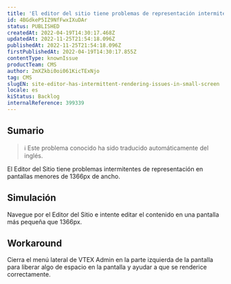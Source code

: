```yaml
---
title: 'El editor del sitio tiene problemas de representación intermitente en la pantalla pequeña'
id: 4BGdkeP5IZ9NfFwxIXuDAr
status: PUBLISHED
createdAt: 2022-04-19T14:30:17.468Z
updatedAt: 2022-11-25T21:54:18.096Z
publishedAt: 2022-11-25T21:54:18.096Z
firstPublishedAt: 2022-04-19T14:30:17.855Z
contentType: knownIssue
productTeam: CMS
author: 2mXZkbi0oi061KicTExNjo
tag: CMS
slugEN: site-editor-has-intermittent-rendering-issues-in-small-screen
locale: es
kiStatus: Backlog
internalReference: 399339
---
```


## Sumario

>ℹ️ Este problema conocido ha sido traducido automáticamente del inglés.


El Editor del Sitio tiene problemas intermitentes de representación en pantallas menores de 1366px de ancho.



## Simulación


Navegue por el Editor del Sitio e intente editar el contenido en una pantalla más pequeña que 1366px.



## Workaround


Cierra el menú lateral de VTEX Admin en la parte izquierda de la pantalla para liberar algo de espacio en la pantalla y ayudar a que se renderice correctamente.

